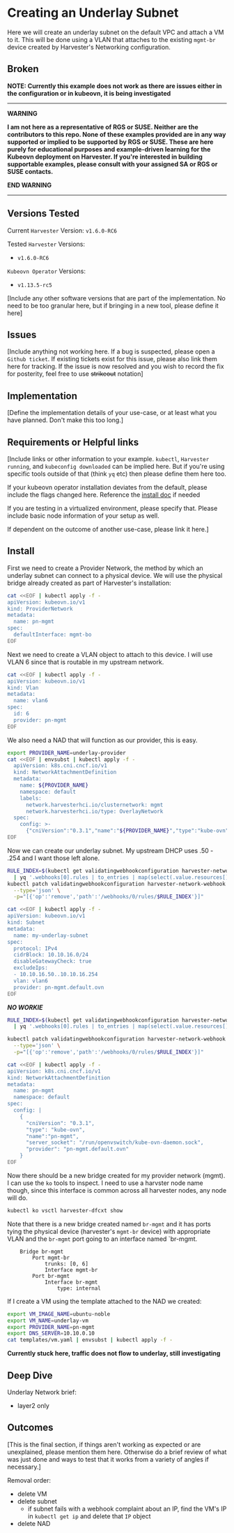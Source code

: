 # Creating an Underlay Subnet

Here we will create an underlay subnet on the default VPC and attach a VM to it. This will be done using a VLAN that attaches to the existing `mgmt-br` device created by Harvester's Networking configuration.

## Broken
**NOTE: Currently this example does not work as there are issues either in the configuration or in kubeovn, it is being investigated**

---
**WARNING** 

**I am not here as a representative of RGS or SUSE. Neither are the contributors to this repo.
None of these examples provided are in any way supported or implied to be supported by RGS or SUSE. These are here purely for educational purposes and example-driven learning for the Kubeovn deployment on Harvester. If you're interested in building supportable examples, please consult with your assigned SA or RGS or SUSE contacts.**

**END WARNING**

---

## Versions Tested

Current `Harvester` Version: `v1.6.0-RC6`

Tested `Harvester` Versions: 
* `v1.6.0-RC6`

`Kubeovn Operator` Versions: 
* `v1.13.5-rc5`

[Include any other software versions that are part of the implementation. No need to be too granular here, but if bringing in a new tool, please define it here]

## Issues

[Include anything not working here. If a bug is suspected, please open a `Github ticket`.  If existing tickets exist for this issue, please also link them here for tracking. If the issue is now resolved and you wish to record the fix for posterity, feel free to use ~~strikeout~~ notation]

## Implementation

[Define the implementation details of your use-case, or at least what you have planned. Don't make this too long.]

## Requirements or Helpful links

[Include links or other information to your example.
`kubectl`, `Harvester running`, and `kubeconfig downloaded` can be implied here. But if you're using specific tools outside of that (think `yq` etc) then please define them here too.

If your kubeovn operator installation deviates from the default, please include the flags changed here. Reference the [install doc](./00_kubeovn_install/README.md) if needed

If you are testing in a virtualized environment, please specify that. Please include basic node information of your setup as well.

If dependent on the outcome of another use-case, please link it here.]

## Install

First we need to create a Provider Network, the method by which an underlay subnet can connect to a physical device. We will use the physical bridge already created as part of Harvester's installation:

```bash
cat <<EOF | kubectl apply -f -
apiVersion: kubeovn.io/v1
kind: ProviderNetwork
metadata:
  name: pn-mgmt
spec:
  defaultInterface: mgmt-bo
EOF
```

Next we need to create a VLAN object to attach to this device. I will use VLAN 6 since that is routable in my upstream network.

```bash
cat <<EOF | kubectl apply -f -
apiVersion: kubeovn.io/v1
kind: Vlan
metadata:
  name: vlan6
spec:
  id: 6
  provider: pn-mgmt
EOF
```

We also need a NAD that will function as our provider, this is easy.

```bash
export PROVIDER_NAME=underlay-provider
cat <<EOF | envsubst | kubectl apply -f -
  apiVersion: k8s.cni.cncf.io/v1
  kind: NetworkAttachmentDefinition
  metadata:
    name: ${PROVIDER_NAME}
    namespace: default
    labels:
      network.harvesterhci.io/clusternetwork: mgmt
      network.harvesterhci.io/type: OverlayNetwork
  spec:
    config: >-
      {"cniVersion":"0.3.1","name":"${PROVIDER_NAME}","type":"kube-ovn","provider":"${PROVIDER_NAME}.default.ovn","server_socket":"/run/openvswitch/kube-ovn-daemon.sock"}
EOF
```

Now we can create our underlay subnet. My upstream DHCP uses .50 - .254 and I want those left alone.

```bash
RULE_INDEX=$(kubectl get validatingwebhookconfiguration harvester-network-webhook -o yaml \
  | yq '.webhooks[0].rules | to_entries | map(select(.value.resources[] == "subnets")) | .[].key')
kubectl patch validatingwebhookconfiguration harvester-network-webhook \
  --type='json' \
  -p="[{'op':'remove','path':'/webhooks/0/rules/$RULE_INDEX'}]"

cat <<EOF | kubectl apply -f -
apiVersion: kubeovn.io/v1
kind: Subnet
metadata:
  name: my-underlay-subnet
spec:
  protocol: IPv4
  cidrBlock: 10.10.16.0/24
  disableGatewayCheck: true
  excludeIps:
  - 10.10.16.50..10.10.16.254
  vlan: vlan6
  provider: pn-mgmt.default.ovn
EOF
```

***NO WORKIE***
```bash
RULE_INDEX=$(kubectl get validatingwebhookconfiguration harvester-network-webhook -o yaml \
  | yq '.webhooks[0].rules | to_entries | map(select(.value.resources[] == "network-attachment-definitions")) | .[].key')

kubectl patch validatingwebhookconfiguration harvester-network-webhook \
  --type='json' \
  -p="[{'op':'remove','path':'/webhooks/0/rules/$RULE_INDEX'}]"

cat <<EOF | kubectl apply -f -
apiVersion: k8s.cni.cncf.io/v1
kind: NetworkAttachmentDefinition
metadata:
  name: pn-mgmt
  namespace: default
spec:
  config: |
    {
      "cniVersion": "0.3.1",
      "type": "kube-ovn",
      "name":"pn-mgmt",
      "server_socket": "/run/openvswitch/kube-ovn-daemon.sock",
      "provider": "pn-mgmt.default.ovn"
    }
EOF
```

Now there should be a new bridge created for my provider network (mgmt). I can use the `ko` tools to inspect. I need to use a harvster node name though, since this interface is common across all harvester nodes, any node will do.

```bash
kubectl ko vsctl harvester-dfcxt show
```

Note that there is a new bridge created named `br-mgmt` and it has ports tying the physical device (harvester's `mgmt-br` device) with appropriate VLAN and the `br-mgmt` port going to an interface named `br-mgmt. 

```console
    Bridge br-mgmt
        Port mgmt-br
            trunks: [0, 6]
            Interface mgmt-br
        Port br-mgmt
            Interface br-mgmt
                type: internal
```

If I create a VM using the template attached to the NAD we created:

```bash
export VM_IMAGE_NAME=ubuntu-noble
export VM_NAME=underlay-vm
export PROVIDER_NAME=pn-mgmt
export DNS_SERVER=10.10.0.10
cat templates/vm.yaml | envsubst | kubectl apply -f -
```

**Currently stuck here, traffic does not flow to underlay, still investigating**

## Deep Dive

Underlay Network brief:
- layer2 only

## Outcomes

[This is the final section, if things aren't working as expected or are unexplained, please mention them here. Otherwise do a brief review of what was just done and ways to test that it works from a variety of angles if necessary.]

Removal order:
* delete VM
* delete subnet
    * if subnet fails with a webhook complaint about an IP, find the VM's IP in `kubectl get ip` and delete that `IP` object
* delete NAD